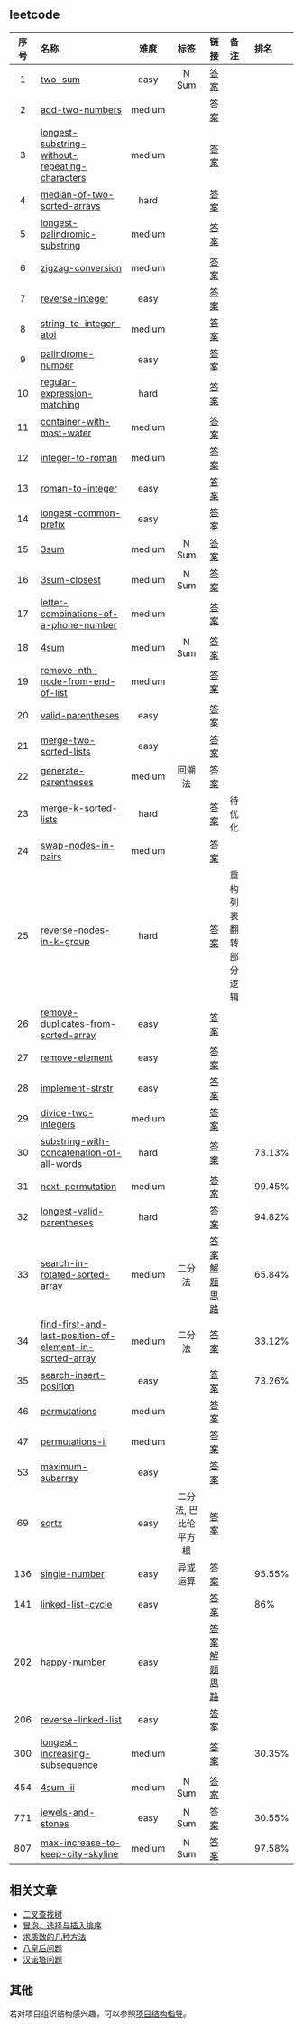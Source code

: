 ## leetcode
| 序号 | 名称 | 难度 | 标签 | 链接 | 备注 | 排名 |
| :----:| :---- | :----: | :----: | :----: | :---- | :---- |
|1|[two-sum](./leetcode/001.two-sum/)|easy|N Sum|[答案](./leetcode/001.two-sum//solution.py)|||
|2|[add-two-numbers](./leetcode/002.add-two-numbers/)|medium||[答案](./leetcode/002.add-two-numbers//solution.py)|||
|3|[longest-substring-without-repeating-characters](./leetcode/003.longest-substring-without-repeating-characters/)|medium||[答案](./leetcode/003.longest-substring-without-repeating-characters//solution.py)|||
|4|[median-of-two-sorted-arrays](./leetcode/004.median-of-two-sorted-arrays/)|hard||[答案](./leetcode/004.median-of-two-sorted-arrays//solution.py)|||
|5|[longest-palindromic-substring](./leetcode/005.longest-palindromic-substring/)|medium||[答案](./leetcode/005.longest-palindromic-substring//solution.py)|||
|6|[zigzag-conversion](./leetcode/006.zigzag-conversion/)|medium||[答案](./leetcode/006.zigzag-conversion//solution.py)|||
|7|[reverse-integer](./leetcode/007.reverse-integer/)|easy||[答案](./leetcode/007.reverse-integer//solution.py)|||
|8|[string-to-integer-atoi](./leetcode/008.string-to-integer-atoi/)|medium||[答案](./leetcode/008.string-to-integer-atoi//solution.py)|||
|9|[palindrome-number](./leetcode/009.palindrome-number/)|easy||[答案](./leetcode/009.palindrome-number//solution.py)|||
|10|[regular-expression-matching](./leetcode/010.regular-expression-matching/)|hard||[答案](./leetcode/010.regular-expression-matching//solution.py)|||
|11|[container-with-most-water](./leetcode/011.container-with-most-water/)|medium||[答案](./leetcode/011.container-with-most-water//solution.py)|||
|12|[integer-to-roman](./leetcode/012.integer-to-roman/)|medium||[答案](./leetcode/012.integer-to-roman//solution.py)|||
|13|[roman-to-integer](./leetcode/013.roman-to-integer/)|easy||[答案](./leetcode/013.roman-to-integer//solution.py)|||
|14|[longest-common-prefix](./leetcode/014.longest-common-prefix/)|easy||[答案](./leetcode/014.longest-common-prefix//solution.py)|||
|15|[3sum](./leetcode/015.3sum/)|medium|N Sum|[答案](./leetcode/015.3sum//solution.py)|||
|16|[3sum-closest](./leetcode/016.3sum-closest/)|medium|N Sum|[答案](./leetcode/016.3sum-closest//solution.py)|||
|17|[letter-combinations-of-a-phone-number](./leetcode/017.letter-combinations-of-a-phone-number/)|medium||[答案](./leetcode/017.letter-combinations-of-a-phone-number//solution.py)|||
|18|[4sum](./leetcode/018.4sum/)|medium|N Sum|[答案](./leetcode/018.4sum//solution.py)|||
|19|[remove-nth-node-from-end-of-list](./leetcode/019.remove-nth-node-from-end-of-list/)|medium||[答案](./leetcode/019.remove-nth-node-from-end-of-list//solution.py)|||
|20|[valid-parentheses](./leetcode/020.valid-parentheses/)|easy||[答案](./leetcode/020.valid-parentheses//solution.py)|||
|21|[merge-two-sorted-lists](./leetcode/021.merge-two-sorted-lists/)|easy||[答案](./leetcode/021.merge-two-sorted-lists//solution.py)|||
|22|[generate-parentheses](./leetcode/022.generate-parentheses/)|medium|回溯法|[答案](./leetcode/022.generate-parentheses//solution.py)|||
|23|[merge-k-sorted-lists](./leetcode/023.merge-k-sorted-lists/)|hard||[答案](./leetcode/023.merge-k-sorted-lists//solution.py)|待优化||
|24|[swap-nodes-in-pairs](./leetcode/024.swap-nodes-in-pairs/)|medium||[答案](./leetcode/024.swap-nodes-in-pairs//solution.py)|||
|25|[reverse-nodes-in-k-group](./leetcode/025.reverse-nodes-in-k-group/)|hard||[答案](./leetcode/025.reverse-nodes-in-k-group//solution.py)|重构列表翻转部分逻辑||
|26|[remove-duplicates-from-sorted-array](./leetcode/026.remove-duplicates-from-sorted-array/)|easy||[答案](./leetcode/026.remove-duplicates-from-sorted-array//solution.py)|||
|27|[remove-element](./leetcode/027.remove-element/)|easy||[答案](./leetcode/027.remove-element//solution.py)|||
|28|[implement-strstr](./leetcode/028.implement-strstr/)|easy||[答案](./leetcode/028.implement-strstr//solution.py)|||
|29|[divide-two-integers](./leetcode/029.divide-two-integers/)|medium||[答案](./leetcode/029.divide-two-integers//solution.py)|||
|30|[substring-with-concatenation-of-all-words](./leetcode/030.substring-with-concatenation-of-all-words/)|hard||[答案](./leetcode/030.substring-with-concatenation-of-all-words//solution.py)||73.13%|
|31|[next-permutation](./leetcode/031.next-permutation/)|medium||[答案](./leetcode/031.next-permutation//solution.py)||99.45%|
|32|[longest-valid-parentheses](./leetcode/032.longest-valid-parentheses/)|hard||[答案](./leetcode/032.longest-valid-parentheses//solution.py)||94.82%|
|33|[search-in-rotated-sorted-array](./leetcode/033.search-in-rotated-sorted-array/)|medium|二分法|[答案](./leetcode/033.search-in-rotated-sorted-array//solution.py)  [解题思路](./leetcode/033.search-in-rotated-sorted-array//DRAFT.md)||65.84%|
|34|[find-first-and-last-position-of-element-in-sorted-array](./leetcode/034.find-first-and-last-position-of-element-in-sorted-array/)|medium|二分法|[答案](./leetcode/034.find-first-and-last-position-of-element-in-sorted-array//solution.py)||33.12%|
|35|[search-insert-position](./leetcode/035.search-insert-position/)|easy||[答案](./leetcode/035.search-insert-position//solution.py)||73.26%|
|46|[permutations](./leetcode/046.permutations/)|medium||[答案](./leetcode/046.permutations//solution.py)|||
|47|[permutations-ii](./leetcode/047.permutations-ii/)|medium||[答案](./leetcode/047.permutations-ii//solution.py)|||
|53|[maximum-subarray](./leetcode/053.maximum-subarray/)|easy||[答案](./leetcode/053.maximum-subarray//solution.py)|||
|69|[sqrtx](./leetcode/069.sqrtx/)|easy|二分法, 巴比伦平方根|[答案](./leetcode/069.sqrtx//solution.py)|||
|136|[single-number](./leetcode/136.single-number/)|easy|异或运算|[答案](./leetcode/136.single-number//solution.py)||95.55%|
|141|[linked-list-cycle](./leetcode/141.linked-list-cycle/)|easy||[答案](./leetcode/141.linked-list-cycle//solution.py)||86%|
|202|[happy-number](./leetcode/202.happy-number/)|easy||[答案](./leetcode/202.happy-number//solution.py)  [解题思路](./leetcode/202.happy-number//DRAFT.md)|||
|206|[reverse-linked-list](./leetcode/206.reverse-linked-list/)|easy||[答案](./leetcode/206.reverse-linked-list//solution.py)|||
|300|[longest-increasing-subsequence](./leetcode/300.longest-increasing-subsequence/)|medium||[答案](./leetcode/300.longest-increasing-subsequence//solution.py)||30.35%|
|454|[4sum-ii](./leetcode/454.4sum-ii/)|medium|N Sum|[答案](./leetcode/454.4sum-ii//solution.py)|||
|771|[jewels-and-stones](./leetcode/771.jewels-and-stones/)|easy|N Sum|[答案](./leetcode/771.jewels-and-stones//solution.py)||30.55%|
|807|[max-increase-to-keep-city-skyline](./leetcode/807.max-increase-to-keep-city-skyline/)|medium|N Sum|[答案](./leetcode/807.max-increase-to-keep-city-skyline//solution.py)||97.58%|

## 相关文章
- [二叉查找树](https://vv13.cn/Algorithm/%E4%BA%8C%E5%8F%89%E6%90%9C%E7%B4%A2%E6%A0%91/)
- [冒泡、选择与插入排序](https://vv13.cn/Algorithm/%E5%86%92%E6%B3%A1%E3%80%81%E9%80%89%E6%8B%A9%E4%B8%8E%E6%8F%92%E5%85%A5%E6%8E%92%E5%BA%8F/)
- [求质数的几种方法](https://vv13.cn/Algorithm/%E6%B1%82%E8%B4%A8%E6%95%B0%E7%9A%84%E5%87%A0%E7%A7%8D%E6%96%B9%E6%B3%95/)
- [八皇后问题](https://vv13.cn/Algorithm/%E5%85%AB%E7%9A%87%E5%90%8E%E9%97%AE%E9%A2%98/)
- [汉诺塔问题](https://vv13.cn/Algorithm/%E6%B1%89%E8%AF%BA%E5%A1%94%E9%97%AE%E9%A2%98/)

## 其他
若对项目组织结构感兴趣，可以参照[项目结构指导](./structure_guide.md)。
